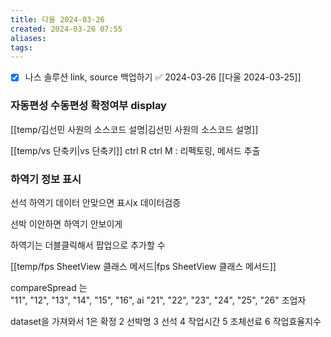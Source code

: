 ```yaml
---
title: 다울 2024-03-26
created: 2024-03-26 07:55
aliases: 
tags:
---
```

- [x] 나스 솔루션 link, source 백업하기 ✅ 2024-03-26
[[다울 2024-03-25]]
### 자동편성 수동편성 확정여부 display


[[temp/김선민 사원의 소스코드 설명|김선민 사원의 소스코드 설명]]

[[temp/vs 단축키|vs 단축키]]
ctrl R ctrl M : 리펙토링, 메서드 추출

### 하역기 정보 표시
선석 하역기 데이터 안맞으면 표시x
데이터검증

선박 이안하면 하역기 안보이게

하역기는 더블클릭해서 팝업으로 추가할 수

[[temp/fps SheetView 클래스 메서드|fps SheetView 클래스 메서드]]

compareSpread 는  
"11", "12", "13", "14", "15", "16", ai
"21", "22", "23", "24", "25", "26" 조업자 

dataset을 가져와서
1은 확정
2 선박명
3 선석
4 작업시간
5 조체선료
6 작업효율지수

